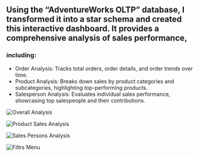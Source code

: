 ## Using the “AdventureWorks OLTP” database, I transformed it into a star schema and created this interactive dashboard. It provides a comprehensive analysis of sales performance,
### including: 
- Order Analysis: Tracks total orders, order details, and order trends over time.
-  Product Analysis: Breaks down sales by product categories and subcategories, highlighting top-performing products. 
- Salesperson Analysis: Evaluates individual sales performance, showcasing top salespeople and their contributions.

![Overall Analysis](https://github.com/user-attachments/assets/9e08c00d-1371-49a0-b1ea-f7ff180de03c)

![Product Sales Analysis](https://github.com/user-attachments/assets/8a80606e-5e9b-442b-9681-73db08040f99)

![Sales Persons Analysis](https://github.com/user-attachments/assets/a3d03049-72a5-4b66-b71f-3caee774298a)

![Filtrs Menu](https://github.com/user-attachments/assets/49d9e065-ec8c-4176-8521-8a6d00446398)

